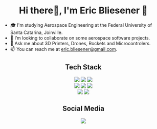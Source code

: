 <h1 align="center">Hi there👋, I'm Eric Bliesener 🚀</h1>

- 🎓 I'm studying Aerospace Engineering at the Federal University of Santa Catarina, Joinville.
- 👯 I’m looking to collaborate on some aerospace software projects.
- 💬 Ask me about 3D Printers, Drones, Rockets and Microcontrolers.
- 📫 You can reach me at eric.bliesener@gmail.com.

<h2 align="center">Tech Stack</h2>
<p align="center">
  <a href="https://isocpp.org/"><img src="https://img.shields.io/badge/C++-00599C?style=for-the-badge&logo=cplusplus&logoColor=white" /></a>
  <a href="https://www.arduino.cc"><img src="https://img.shields.io/badge/Arduino-00979D?style=for-the-badge&logo=arduino&logoColor=white" /></a>
  <a href="https://platformio.org"><img src="https://img.shields.io/badge/PlatformIO-F5822A?style=for-the-badge&logo=platformio&logoColor=white" /></a>
  <br/>
  <a href="https://python.org"><img src="https://img.shields.io/badge/Python-3776AB?style=for-the-badge&logo=python&logoColor=white" /></a>
  <a href="https://pandas.pydata.org/"><img src="https://img.shields.io/badge/Pandas-150458?style=for-the-badge&logo=pandas&logoColor=white" /></a>
  <a href="https://github.com/jupyter/notebook"><img src="https://img.shields.io/badge/Jupyter-F37626?style=for-the-badge&logo=jupyter&logoColor=white" /></a>
  <br/>
  <a href="https://www.javascript.com"><img src="https://img.shields.io/badge/JavaScript-323330?style=for-the-badge&logo=javascript&logoColor=white" /></a>
  <a href="https://cloud.google.com/bigquery"><img src="https://img.shields.io/badge/Google BigQuery-669DF6?style=for-the-badge&logo=googlebigquery&logoColor=white" /></a>
</p>
<h2 align="center">Social Media</h2>
<p align="center">
  <a href="https://www.linkedin.com/in/eric-bliesener/"><img src="https://img.shields.io/badge/LinkedIn-0077B5?style=for-the-badge&logo=linkedin&logoColor=white" /></a>
</p>
